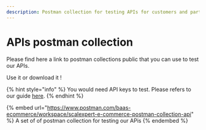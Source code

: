```yaml
---
description: Postman collection for testing APIs for customers and partners
---
```


# APIs postman collection

Please find here a link to postman collections public that you can use to test our APIs.

Use it or download it !

{% hint style="info" %}
You would need API keys to test.  Please refers to our guide [here](../../ready-to-start/before-you-start/api-key.md).
{% endhint %}

{% embed url="https://www.postman.com/baas-ecommerce/workspace/scalexpert-e-commerce-postman-collection-api" %}
A set of of postman collection for testing our APis
{% endembed %}
